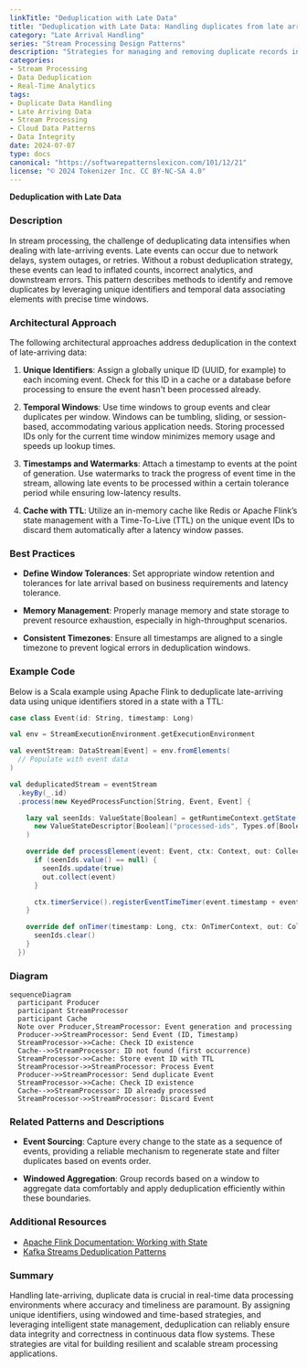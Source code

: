 ```yaml
---
linkTitle: "Deduplication with Late Data"
title: "Deduplication with Late Data: Handling duplicates from late arrivals"
category: "Late Arrival Handling"
series: "Stream Processing Design Patterns"
description: "Strategies for managing and removing duplicate records in streaming data when events arrive late, particularly focusing on the use of unique identifiers and time-based mechanisms to ensure data integrity."
categories:
- Stream Processing
- Data Deduplication
- Real-Time Analytics
tags:
- Duplicate Data Handling
- Late Arriving Data
- Stream Processing
- Cloud Data Patterns
- Data Integrity
date: 2024-07-07
type: docs
canonical: "https://softwarepatternslexicon.com/101/12/21"
license: "© 2024 Tokenizer Inc. CC BY-NC-SA 4.0"
---
```


**Deduplication with Late Data**

### Description

In stream processing, the challenge of deduplicating data intensifies when dealing with late-arriving events. Late events can occur due to network delays, system outages, or retries. Without a robust deduplication strategy, these events can lead to inflated counts, incorrect analytics, and downstream errors. This pattern describes methods to identify and remove duplicates by leveraging unique identifiers and temporal data associating elements with precise time windows.

### Architectural Approach

The following architectural approaches address deduplication in the context of late-arriving data:

1. **Unique Identifiers**: Assign a globally unique ID (UUID, for example) to each incoming event. Check for this ID in a cache or a database before processing to ensure the event hasn't been processed already.

2. **Temporal Windows**: Use time windows to group events and clear duplicates per window. Windows can be tumbling, sliding, or session-based, accommodating various application needs. Storing processed IDs only for the current time window minimizes memory usage and speeds up lookup times.

3. **Timestamps and Watermarks**: Attach a timestamp to events at the point of generation. Use watermarks to track the progress of event time in the stream, allowing late events to be processed within a certain tolerance period while ensuring low-latency results. 

4. **Cache with TTL**: Utilize an in-memory cache like Redis or Apache Flink’s state management with a Time-To-Live (TTL) on the unique event IDs to discard them automatically after a latency window passes.

### Best Practices

- **Define Window Tolerances**: Set appropriate window retention and tolerances for late arrival based on business requirements and latency tolerance.
  
- **Memory Management**: Properly manage memory and state storage to prevent resource exhaustion, especially in high-throughput scenarios.

- **Consistent Timezones**: Ensure all timestamps are aligned to a single timezone to prevent logical errors in deduplication windows.

### Example Code

Below is a Scala example using Apache Flink to deduplicate late-arriving data using unique identifiers stored in a state with a TTL:

```scala
case class Event(id: String, timestamp: Long)

val env = StreamExecutionEnvironment.getExecutionEnvironment

val eventStream: DataStream[Event] = env.fromElements(
  // Populate with event data
)

val deduplicatedStream = eventStream
  .keyBy(_.id)
  .process(new KeyedProcessFunction[String, Event, Event] {

    lazy val seenIds: ValueState[Boolean] = getRuntimeContext.getState(
      new ValueStateDescriptor[Boolean]("processed-ids", Types.of[Boolean])
    )

    override def processElement(event: Event, ctx: Context, out: Collector[Event]): Unit = {
      if (seenIds.value() == null) {
        seenIds.update(true)
        out.collect(event)
      }

      ctx.timerService().registerEventTimeTimer(event.timestamp + eventTimeThreshold)
    }

    override def onTimer(timestamp: Long, ctx: OnTimerContext, out: Collector[Event]): Unit = {
      seenIds.clear()
    }
  })
```

### Diagram

```mermaid
sequenceDiagram
  participant Producer
  participant StreamProcessor
  participant Cache
  Note over Producer,StreamProcessor: Event generation and processing
  Producer->>StreamProcessor: Send Event (ID, Timestamp)
  StreamProcessor->>Cache: Check ID existence
  Cache-->>StreamProcessor: ID not found (first occurrence)
  StreamProcessor->>Cache: Store event ID with TTL
  StreamProcessor->>StreamProcessor: Process Event
  Producer->>StreamProcessor: Send duplicate Event
  StreamProcessor->>Cache: Check ID existence
  Cache-->>StreamProcessor: ID already processed
  StreamProcessor->>StreamProcessor: Discard Event
```

### Related Patterns and Descriptions

- **Event Sourcing**: Capture every change to the state as a sequence of events, providing a reliable mechanism to regenerate state and filter duplicates based on events order.

- **Windowed Aggregation**: Group records based on a window to aggregate data comfortably and apply deduplication efficiently within these boundaries.

### Additional Resources

- [Apache Flink Documentation: Working with State](https://ci.apache.org/projects/flink/flink-docs-master/docs/dev/datastream/fault-tolerance/state/)
- [Kafka Streams Deduplication Patterns](https://kafka.apache.org/10/documentation/streams/)
  
### Summary

Handling late-arriving, duplicate data is crucial in real-time data processing environments where accuracy and timeliness are paramount. By assigning unique identifiers, using windowed and time-based strategies, and leveraging intelligent state management, deduplication can reliably ensure data integrity and correctness in continuous data flow systems. These strategies are vital for building resilient and scalable stream processing applications.
